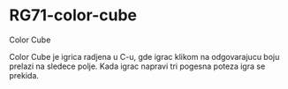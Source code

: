 # RG71-color-cube
Color Cube

Color Cube je igrica radjena u C-u, gde igrac klikom na odgovarajucu boju prelazi na sledece polje.
Kada igrac napravi tri pogesna poteza igra se prekida.
